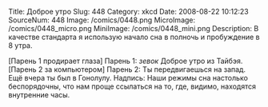Title: Доброе утро 
Slug: 448 
Category: xkcd 
Date: 2008-08-22 10:12:23 
SourceNum: 448 
Image: /comics/0448.png 
MicroImage: /comics/0448_micro.png 
MiniImage: /comics/0448_mini.png 
Description: В качестве стандарта я использую начало сна в полночь и пробуждение в 8 утра. 

[Парень 1 продирает глаза]
Парень 1: *зевок* Доброе утро из Тайбэя.
[Парень 2 за компьютером]
Парень 2: Ты передвигаешься на запад. Ещё вчера ты был в Гонолулу.
Надпись: Наши режимы сна настолько беспорядочны, что нам проще ссылаться на то, где, видимо, находятся внутренние часы.